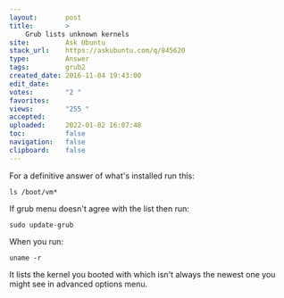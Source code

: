 ```yaml
---
layout:       post
title:        >
    Grub lists unknown kernels
site:         Ask Ubuntu
stack_url:    https://askubuntu.com/q/845620
type:         Answer
tags:         grub2
created_date: 2016-11-04 19:43:00
edit_date:    
votes:        "2 "
favorites:    
views:        "255 "
accepted:     
uploaded:     2022-01-02 16:07:48
toc:          false
navigation:   false
clipboard:    false
---
```


For a definitive answer of what's installed run this:

``` 
ls /boot/vm*

```

If grub menu doesn't agree with the list then run:

``` 
sudo update-grub

```

When you run:

``` 
uname -r

```

It lists the kernel you booted with which isn't always the newest one you might see in advanced options menu.
